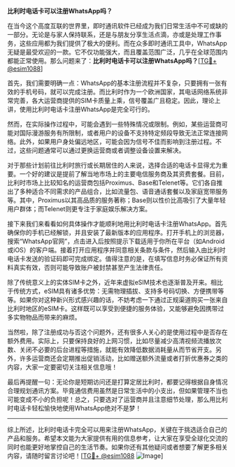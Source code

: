 **比利时电话卡可以注册WhatsApp吗？**

在当今这个高度互联的世界里，即时通讯软件已经成为我们日常生活中不可或缺的一部分。无论是与家人保持联系，还是与朋友分享生活点滴，亦或是处理工作事务，这些应用都为我们提供了极大的便利。而在众多即时通讯工具中，WhatsApp无疑是最受欢迎的一款。它不仅功能强大，而且覆盖范围广泛，几乎在全球范围内都能正常使用。那么问题来了：**比利时电话卡可以注册WhatsApp吗？**[[TG💪+ @esim1088](https://t.me/s/esim1088)]

首先，我们需要明确一点：WhatsApp的基本注册流程并不复杂，只要拥有一张有效的手机号码，就可以完成注册。而比利时作为一个欧洲国家，其电话网络系统非常完善，各大运营商提供的SIM卡质量上乘，信号覆盖广且稳定。因此，理论上讲，使用比利时电话卡注册WhatsApp是完全可行的。

然而，在实际操作过程中，可能会遇到一些特殊情况或限制。例如，某些运营商可能对国际漫游服务有所限制，或者用户的设备不支持特定频段导致无法正常连接网络。此外，如果用户身处偏远地区，可能会因为信号不佳而影响到注册过程。不过，这些问题通常可以通过更换运营商或者调整设备设置来解决。

对于那些计划前往比利时旅行或长期居住的人来说，选择合适的电话卡显得尤为重要。一个好的建议是提前了解当地市场上的主要电信服务商及其资费套餐。目前，比利时市场上比较知名的运营商包括Proximus、Base和Telenet等。它们各自推出了多种适合不同需求的产品组合，比如流量包、语音通话套餐以及家庭宽带服务等。其中，Proximus以其高品质的服务著称；Base则以性价比高吸引了大量年轻用户群体；而Telenet则更专注于家庭娱乐解决方案。

接下来我们来看看如何具体操作才能顺利地用比利时电话卡注册WhatsApp。首先确保你的手机已经解锁，并且安装了最新版本的应用程序。打开手机上的浏览器，搜索“WhatsApp官网”，点击进入后按照提示下载适用于你所在平台（如Android或iOS）的客户端。接着打开应用程序并同意相关条款与条件，然后输入由比利时电话卡发送的验证码即可完成绑定。值得注意的是，在填写信息时务必保证所有资料真实有效，否则可能导致账户被封禁甚至产生法律责任。

除了传统意义上的实体SIM卡之外，近年来虚拟eSIM技术也逐渐普及开来。相比于传统方式，eSIM具有诸多优势：无需物理插拔、支持多号码切换、方便携带等等。如果你对这种新兴形式感兴趣的话，不妨考虑一下通过正规渠道购买一张来自比利时地区的eSIM卡。这样既可以享受到便捷的服务体验，又能够避免因携带过多实物物品而带来的麻烦。

当然啦，除了注册成功与否这个问题外，还有很多人关心的是使用过程中是否存在额外费用。实际上，只要保持良好的上网习惯，比如尽量减少高清视频流播放次数、关闭不必要的后台进程等措施，就能有效降低数据消耗量从而节省开支。另外，许多运营商还会定期推出促销活动，比如赠送额外流量或者打折优惠券之类的内容，大家一定要密切关注相关信息哦！

最后再提醒一句：无论你是短期访问还是打算定居比利时，都要记得根据自身情况合理规划通讯方案。毕竟通信费用虽然是日常生活中的小支出，但如果管理不当也可能变成不小的负担呢！总之，只要选对了运营商并且注意细节处理，那么用比利时电话卡轻松愉快地使用WhatsApp绝对不是梦！

---

综上所述，比利时电话卡完全可以用来注册WhatsApp，关键在于挑选适合自己的产品和服务。希望本文能为大家提供有用的信息参考，让大家在享受全球化交流的同时也能更好地掌控自己的生活节奏。如果你还有其他疑问或者想要了解更多相关内容，请随时留言讨论吧！[[TG💪+ @esim1088](https://t.me/s/esim1088) ![Image](https://i.postimg.cc/4NQfJmqS/Snipaste-2025-05-13-00-14-12.png)]
